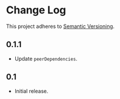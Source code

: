 # Change Log
This project adheres to [Semantic Versioning](http://semver.org/).

## 0.1.1
* Update `peerDependencies`.

## 0.1
* Initial release.

